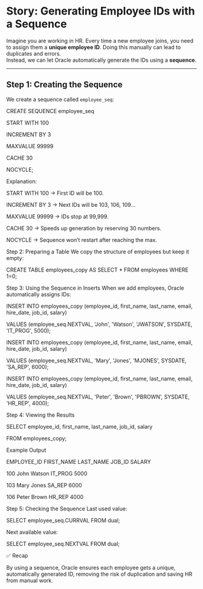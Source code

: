 # Story: Generating Employee IDs with a Sequence

Imagine you are working in HR. Every time a new employee joins, you need to assign them a **unique employee ID**. Doing this manually can lead to duplicates and errors.  
Instead, we can let Oracle automatically generate the IDs using a **sequence**.

---

## Step 1: Creating the Sequence

We create a sequence called `employee_seq`:

CREATE SEQUENCE employee_seq

   START WITH 100

   INCREMENT BY 3

   MAXVALUE 99999

   CACHE 30

   NOCYCLE;

Explanation:

START WITH 100 → First ID will be 100.

INCREMENT BY 3 → Next IDs will be 103, 106, 109...

MAXVALUE 99999 → IDs stop at 99,999.

CACHE 30 → Speeds up generation by reserving 30 numbers.

NOCYCLE → Sequence won’t restart after reaching the max.

Step 2: Preparing a Table
We copy the structure of employees but keep it empty:

CREATE TABLE employees_copy AS SELECT * FROM employees WHERE 1=0;

Step 3: Using the Sequence in Inserts
When we add employees, Oracle automatically assigns IDs:

INSERT INTO employees_copy (employee_id, first_name, last_name, email, hire_date, job_id, salary)

VALUES (employee_seq.NEXTVAL, 'John', 'Watson', 'JWATSON', SYSDATE, 'IT_PROG', 5000);

INSERT INTO employees_copy (employee_id, first_name, last_name, email, hire_date, job_id, salary)

VALUES (employee_seq.NEXTVAL, 'Mary', 'Jones', 'MJONES', SYSDATE, 'SA_REP', 6000);

INSERT INTO employees_copy (employee_id, first_name, last_name, email, hire_date, job_id, salary)

VALUES (employee_seq.NEXTVAL, 'Peter', 'Brown', 'PBROWN', SYSDATE, 'HR_REP', 4000);

Step 4: Viewing the Results

SELECT employee_id, first_name, last_name, job_id, salary

FROM employees_copy;

Example Output

EMPLOYEE_ID	FIRST_NAME	LAST_NAME	JOB_ID	SALARY

100	John	Watson	IT_PROG	5000

103	Mary	Jones	SA_REP	6000

106	Peter	Brown	HR_REP	4000

Step 5: Checking the Sequence
Last used value:

SELECT employee_seq.CURRVAL FROM dual;

Next available value:

SELECT employee_seq.NEXTVAL FROM dual;

✅ Recap

By using a sequence, Oracle ensures each employee gets a unique, automatically generated ID, removing the risk of duplication and saving HR from manual work.

